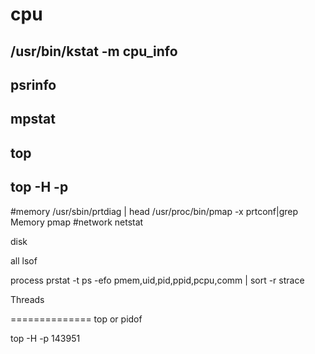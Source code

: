# cpu
  ## /usr/bin/kstat -m cpu_info
  ## psrinfo
  ## mpstat
  ## top
  ## top -H -p 
  
#memory
  /usr/sbin/prtdiag | head
  /usr/proc/bin/pmap -x <process-id>
   prtconf|grep Memory
 pmap <pid> 
#network
  netstat


disk

all
  lsof
  
process
  prstat -t
  ps -efo pmem,uid,pid,ppid,pcpu,comm | sort -r
  strace

Threads
  
==============
top or pidof

top -H -p 143951
